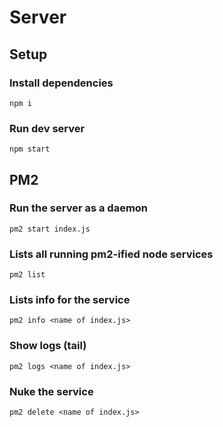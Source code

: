 # Server

## Setup

### Install dependencies

    npm i
    
### Run dev server

    npm start

## PM2

### Run the server as a daemon

    pm2 start index.js
    
### Lists all running pm2-ified node services

    pm2 list
    
### Lists info for the service

    pm2 info <name of index.js>
    
### Show logs (tail)

    pm2 logs <name of index.js>
    
### Nuke the service

    pm2 delete <name of index.js>